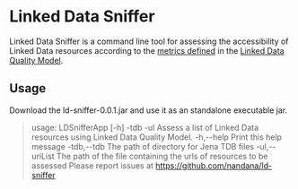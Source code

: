 Linked Data Sniffer
===================

Linked Data Sniffer is a command line tool for assessing the accessibility of Linked Data resources according to
the [metrics defined](http://delicias.dia.fi.upm.es/LDQM/index.php/Accessibility) in the
[Linked Data Quality Model](http://www.linkeddata.es/ontology/ldq#).


## Usage

Download the ld-sniffer-0.0.1.jar and use it as an standalone executable jar.

> usage: LDSnifferApp [-h] -tdb <TDB-DIR-PATH> -ul <URI-FILE-PATH>
> Assess a list of Linked Data resources using Linked Data Quality Model.
>  -h,--help                       Print this help message
>  -tdb,--tdb <TDB-DIR-PATH>       The path of directory for Jena TDB files
>  -ul,--uriList <URI-FILE-PATH>   The path of the file containing the urls
>                                  of resources to  be assessed
> Please report issues at https://github.com/nandana/ld-sniffer




